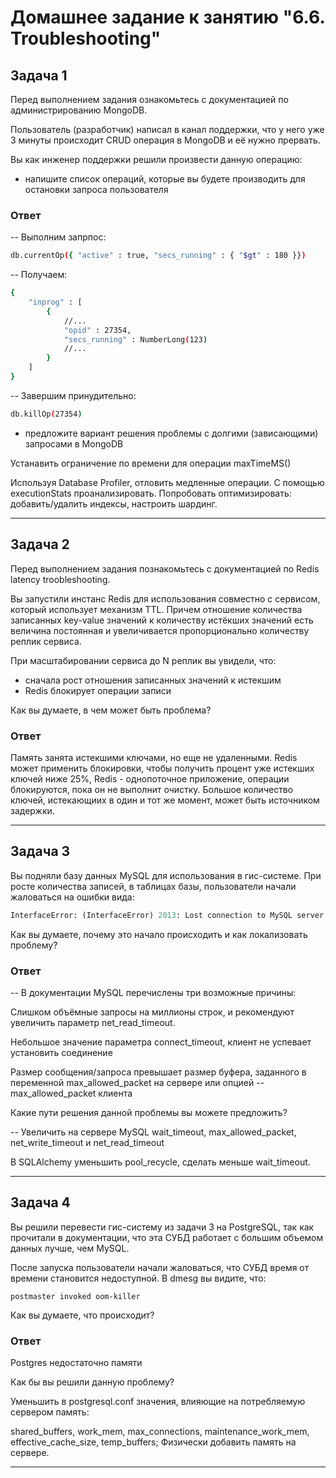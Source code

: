 # Домашнее задание к занятию "6.6. Troubleshooting"

## Задача 1

Перед выполнением задания ознакомьтесь с документацией по администрированию MongoDB.

Пользователь (разработчик) написал в канал поддержки, что у него уже 3 минуты происходит CRUD операция в MongoDB и её 
нужно прервать. 

Вы как инженер поддержки решили произвести данную операцию:
- напишите список операций, которые вы будете производить для остановки запроса пользователя

### Ответ
-- Выполним запрпос:
```bash
db.currentOp({ "active" : true, "secs_running" : { "$gt" : 180 }})
```
-- Получаем: 

```bash
{
    "inprog" : [
        {
            //...
            "opid" : 27354,
            "secs_running" : NumberLong(123)
            //...
        }
    ]
}
```
-- Завершим принудительно:

```bash
db.killOp(27354)
```
- предложите вариант решения проблемы с долгими (зависающими) запросами в MongoDB

Устанавить ограничение по времени для операции maxTimeMS()

Используя Database Profiler, отловить медленные операции. 
С помощью executionStats проанализировать. Попробовать
оптимизировать: добавить/удалить индексы, настроить шардинг.

---

## Задача 2

Перед выполнением задания познакомьтесь с документацией по Redis latency troobleshooting.

Вы запустили инстанс Redis для использования совместно с сервисом, который использует механизм TTL. 
Причем отношение количества записанных key-value значений к количеству истёкших значений есть величина постоянная и
увеличивается пропорционально количеству реплик сервиса. 

При масштабировании сервиса до N реплик вы увидели, что:
- сначала рост отношения записанных значений к истекшим
- Redis блокирует операции записи

Как вы думаете, в чем может быть проблема?

### Ответ

Память занята истекшими ключами, но еще не удаленными. Redis может применить блокировки, чтобы получить процент уже истекших ключей ниже 25%, Redis - однопоточное приложение, операции блокируются, пока он не выполнит очистку.
Большое количество ключей, истекающиих в один и тот же момент, может быть источником задержки.

---

## Задача 3

Вы подняли базу данных MySQL для использования в гис-системе. При росте количества записей, в таблицах базы,
пользователи начали жаловаться на ошибки вида:
```python
InterfaceError: (InterfaceError) 2013: Lost connection to MySQL server during query u'SELECT..... '
```

Как вы думаете, почему это начало происходить и как локализовать проблему?


### Ответ

-- В документации MySQL перечислены три возможные причины:

Слишком объёмные запросы на миллионы строк, и рекомендуют увеличить параметр net_read_timeout.

Небольшое значение параметра connect_timeout, клиент не успевает установить соединение

Размер сообщения/запроса превышает размер буфера, заданного в переменной  max_allowed_packet на сервере или опцией --max_allowed_packet клиента


Какие пути решения данной проблемы вы можете предложить?

-- Увеличить на сервере MySQL wait_timeout, max_allowed_packet, net_write_timeout и net_read_timeout

В SQLAlchemy уменьшить pool_recycle, сделать меньше wait_timeout.

---

## Задача 4


Вы решили перевести гис-систему из задачи 3 на PostgreSQL, так как прочитали в документации, что эта СУБД работает с 
большим объемом данных лучше, чем MySQL.

После запуска пользователи начали жаловаться, что СУБД время от времени становится недоступной. В dmesg вы видите, что:

`postmaster invoked oom-killer`

Как вы думаете, что происходит?


### Ответ

Postgres недостаточно памяти

Как бы вы решили данную проблему?

Уменьшить в postgresql.conf значения, влияющие на потребляемую сервером память: 

shared_buffers, work_mem, max_connections, maintenance_work_mem,   effective_cache_size, temp_buffers;
Физически добавить память на сервере.

---



